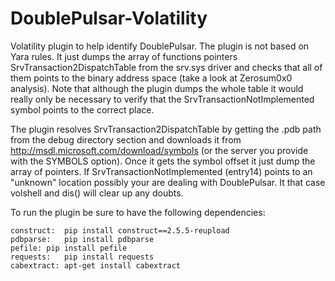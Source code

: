 # DoublePulsar-Volatility
Volatility plugin to help identify DoublePulsar. The plugin is not based on Yara rules. It just dumps the array of functions pointers SrvTransaction2DispatchTable from the srv.sys driver and checks that all of them points to the binary address space (take a look at Zerosum0x0 analysis). Note that although the plugin dumps the whole table it would really only be necessary to verify that the SrvTransactionNotImplemented symbol points to the correct place.

The plugin resolves SrvTransaction2DispatchTable by getting the .pdb path from the debug directory section and downloads it from http://msdl.microsoft.com/download/symbols (or the server you provide with the SYMBOLS option). Once it gets the symbol offset it just dump the array of pointers. If SrvTransactionNotImplemented (entry14) points to an "unknown" location possibly your are dealing with DoublePulsar. It that case volshell and dis() will clear up any doubts.

To run the plugin be sure to have the following dependencies:

    construct:  pip install construct==2.5.5-reupload
    pdbparse:   pip install pdbparse
    pefile:	pip install pefile
    requests:	pip install requests
    cabextract:	apt-get install cabextract
